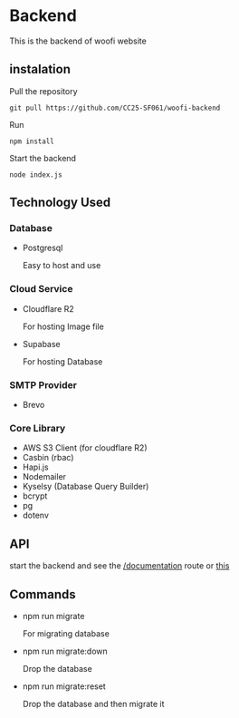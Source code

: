 # Backend

This is the backend of woofi website

## instalation

Pull the repository

```
git pull https://github.com/CC25-SF061/woofi-backend
```

Run

```
npm install
```

Start the backend

```
node index.js
```

## Technology Used

### Database

-   Postgresql
    <p>Easy to host and use</p>

### Cloud Service

-   Cloudflare R2
    <p>For hosting Image file</p>
-   Supabase
    <p>For hosting Database</p>

### SMTP Provider

-   Brevo

### Core Library

-   AWS S3 Client (for cloudflare R2)
-   Casbin (rbac)
-   Hapi.js
-   Nodemailer
-   Kyselsy (Database Query Builder)
-   bcrypt
-   pg
-   dotenv

## API

start the backend and see the [/documentation](http://localhost:8070) route
or [this](https://backend.woofi.web.id/documentation)

## Commands

-   npm run migrate
    <p>For migrating database</p>
-   npm run migrate:down
    <p>Drop the database</p>
-   npm run migrate:reset
    <p>Drop the database and then migrate it</p>

